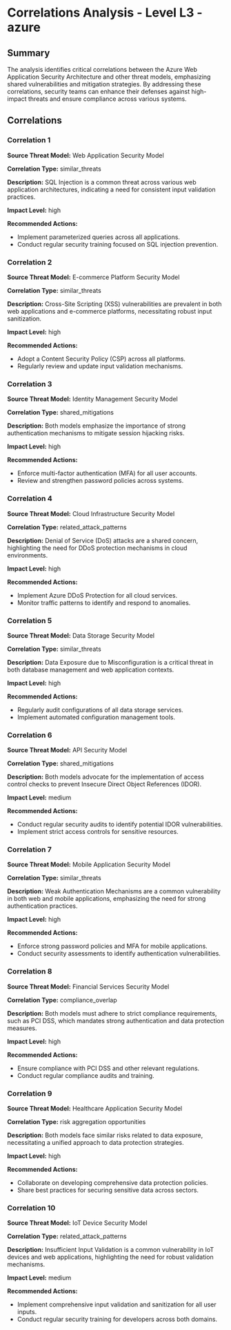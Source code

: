 # Correlations Analysis - Level L3 - azure

## Summary

The analysis identifies critical correlations between the Azure Web Application Security Architecture and other threat models, emphasizing shared vulnerabilities and mitigation strategies. By addressing these correlations, security teams can enhance their defenses against high-impact threats and ensure compliance across various systems.

## Correlations

### Correlation 1

**Source Threat Model:** Web Application Security Model

**Correlation Type:** similar_threats

**Description:** SQL Injection is a common threat across various web application architectures, indicating a need for consistent input validation practices.

**Impact Level:** high

**Recommended Actions:**
- Implement parameterized queries across all applications.
- Conduct regular security training focused on SQL injection prevention.

### Correlation 2

**Source Threat Model:** E-commerce Platform Security Model

**Correlation Type:** similar_threats

**Description:** Cross-Site Scripting (XSS) vulnerabilities are prevalent in both web applications and e-commerce platforms, necessitating robust input sanitization.

**Impact Level:** high

**Recommended Actions:**
- Adopt a Content Security Policy (CSP) across all platforms.
- Regularly review and update input validation mechanisms.

### Correlation 3

**Source Threat Model:** Identity Management Security Model

**Correlation Type:** shared_mitigations

**Description:** Both models emphasize the importance of strong authentication mechanisms to mitigate session hijacking risks.

**Impact Level:** high

**Recommended Actions:**
- Enforce multi-factor authentication (MFA) for all user accounts.
- Review and strengthen password policies across systems.

### Correlation 4

**Source Threat Model:** Cloud Infrastructure Security Model

**Correlation Type:** related_attack_patterns

**Description:** Denial of Service (DoS) attacks are a shared concern, highlighting the need for DDoS protection mechanisms in cloud environments.

**Impact Level:** high

**Recommended Actions:**
- Implement Azure DDoS Protection for all cloud services.
- Monitor traffic patterns to identify and respond to anomalies.

### Correlation 5

**Source Threat Model:** Data Storage Security Model

**Correlation Type:** similar_threats

**Description:** Data Exposure due to Misconfiguration is a critical threat in both database management and web application contexts.

**Impact Level:** high

**Recommended Actions:**
- Regularly audit configurations of all data storage services.
- Implement automated configuration management tools.

### Correlation 6

**Source Threat Model:** API Security Model

**Correlation Type:** shared_mitigations

**Description:** Both models advocate for the implementation of access control checks to prevent Insecure Direct Object References (IDOR).

**Impact Level:** medium

**Recommended Actions:**
- Conduct regular security audits to identify potential IDOR vulnerabilities.
- Implement strict access controls for sensitive resources.

### Correlation 7

**Source Threat Model:** Mobile Application Security Model

**Correlation Type:** similar_threats

**Description:** Weak Authentication Mechanisms are a common vulnerability in both web and mobile applications, emphasizing the need for strong authentication practices.

**Impact Level:** high

**Recommended Actions:**
- Enforce strong password policies and MFA for mobile applications.
- Conduct security assessments to identify authentication vulnerabilities.

### Correlation 8

**Source Threat Model:** Financial Services Security Model

**Correlation Type:** compliance_overlap

**Description:** Both models must adhere to strict compliance requirements, such as PCI DSS, which mandates strong authentication and data protection measures.

**Impact Level:** high

**Recommended Actions:**
- Ensure compliance with PCI DSS and other relevant regulations.
- Conduct regular compliance audits and training.

### Correlation 9

**Source Threat Model:** Healthcare Application Security Model

**Correlation Type:** risk aggregation opportunities

**Description:** Both models face similar risks related to data exposure, necessitating a unified approach to data protection strategies.

**Impact Level:** high

**Recommended Actions:**
- Collaborate on developing comprehensive data protection policies.
- Share best practices for securing sensitive data across sectors.

### Correlation 10

**Source Threat Model:** IoT Device Security Model

**Correlation Type:** related_attack_patterns

**Description:** Insufficient Input Validation is a common vulnerability in IoT devices and web applications, highlighting the need for robust validation mechanisms.

**Impact Level:** medium

**Recommended Actions:**
- Implement comprehensive input validation and sanitization for all user inputs.
- Conduct regular security training for developers across both domains.

